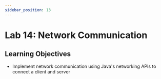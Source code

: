 ```yaml
---
sidebar_position: 13
---
```


# Lab 14: Network Communication

## Learning Objectives

- Implement network communication using Java's networking APIs to connect a client and server